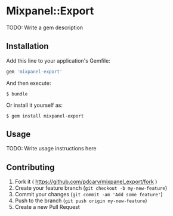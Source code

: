 # Mixpanel::Export

TODO: Write a gem description

## Installation

Add this line to your application's Gemfile:

```ruby
gem 'mixpanel-export'
```

And then execute:

    $ bundle

Or install it yourself as:

    $ gem install mixpanel-export

## Usage

TODO: Write usage instructions here

## Contributing

1. Fork it ( https://github.com/pdcarv/mixpanel_export/fork )
2. Create your feature branch (`git checkout -b my-new-feature`)
3. Commit your changes (`git commit -am 'Add some feature'`)
4. Push to the branch (`git push origin my-new-feature`)
5. Create a new Pull Request
